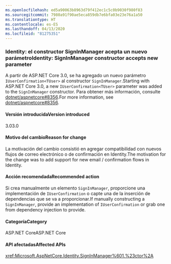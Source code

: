 ```yaml
---
ms.openlocfilehash: ed5a90063b8963d79f412ec1c5c0b9030f980f83
ms.sourcegitcommit: 7980a91f90ae5eca859db7e6bfa03e23e76a1a50
ms.translationtype: HT
ms.contentlocale: es-ES
ms.lasthandoff: 04/13/2020
ms.locfileid: "81275351"
---
```

### <a name="identity-signinmanager-constructor-accepts-new-parameter"></a><span data-ttu-id="6eeb6-101">Identity: el constructor SignInManager acepta un nuevo parámetro</span><span class="sxs-lookup"><span data-stu-id="6eeb6-101">Identity: SignInManager constructor accepts new parameter</span></span>

<span data-ttu-id="6eeb6-102">A partir de ASP.NET Core 3.0, se ha agregado un nuevo parámetro `IUserConfirmation<TUser>` al constructor `SignInManager`.</span><span class="sxs-lookup"><span data-stu-id="6eeb6-102">Starting with ASP.NET Core 3.0, a new `IUserConfirmation<TUser>` parameter was added to the `SignInManager` constructor.</span></span> <span data-ttu-id="6eeb6-103">Para obtener más información, consulte [dotnet/aspnetcore#8356](https://github.com/dotnet/aspnetcore/issues/8356).</span><span class="sxs-lookup"><span data-stu-id="6eeb6-103">For more information, see [dotnet/aspnetcore#8356](https://github.com/dotnet/aspnetcore/issues/8356).</span></span>

#### <a name="version-introduced"></a><span data-ttu-id="6eeb6-104">Versión introducida</span><span class="sxs-lookup"><span data-stu-id="6eeb6-104">Version introduced</span></span>

<span data-ttu-id="6eeb6-105">3.0</span><span class="sxs-lookup"><span data-stu-id="6eeb6-105">3.0</span></span>

#### <a name="reason-for-change"></a><span data-ttu-id="6eeb6-106">Motivo del cambio</span><span class="sxs-lookup"><span data-stu-id="6eeb6-106">Reason for change</span></span>

<span data-ttu-id="6eeb6-107">La motivación del cambio consistió en agregar compatibilidad con nuevos flujos de correo electrónico o de confirmación en Identity.</span><span class="sxs-lookup"><span data-stu-id="6eeb6-107">The motivation for the change was to add support for new email / confirmation flows in Identity.</span></span>

#### <a name="recommended-action"></a><span data-ttu-id="6eeb6-108">Acción recomendada</span><span class="sxs-lookup"><span data-stu-id="6eeb6-108">Recommended action</span></span>

<span data-ttu-id="6eeb6-109">Si crea manualmente un elemento `SignInManager`, proporcione una implementación de `IUserConfirmation` o capte una de la inserción de dependencias que se va a proporcionar.</span><span class="sxs-lookup"><span data-stu-id="6eeb6-109">If manually constructing a `SignInManager`, provide an implementation of `IUserConfirmation` or grab one from dependency injection to provide.</span></span>

#### <a name="category"></a><span data-ttu-id="6eeb6-110">Categoría</span><span class="sxs-lookup"><span data-stu-id="6eeb6-110">Category</span></span>

<span data-ttu-id="6eeb6-111">ASP.NET Core</span><span class="sxs-lookup"><span data-stu-id="6eeb6-111">ASP.NET Core</span></span>

#### <a name="affected-apis"></a><span data-ttu-id="6eeb6-112">API afectadas</span><span class="sxs-lookup"><span data-stu-id="6eeb6-112">Affected APIs</span></span>

<xref:Microsoft.AspNetCore.Identity.SignInManager%601.%23ctor%2A>

<!--

#### Affected APIs

`Overload:Microsoft.AspNetCore.Identity.SignInManager`1.#ctor`

-->
